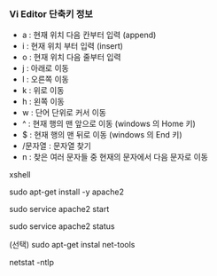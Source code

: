 ### Vi Editor 단축키 정보



- a : 현재 위치 다음 칸부터 입력 (append)
- i : 현재 위치 부터 입력 (insert)
- o : 현재 위치 다음 줄부터 입력
- j :  아래로 이동
- l : 오른쪽 이동
- k : 위로 이동
- h : 왼쪽 이동
- w : 단어 단위로 커서 이동
- ^ : 현재 행의 맨 앞으로 이동 (windows 의 Home 키)
- $ : 현재 행의 맨 뒤로 이동 (windows 의 End 키)
- /문자열 : 문자열 찾기
- n : 찾은 여러 문자들 중 현재의 문자에서 다음 문자로 이동





xshell 

sudo apt-get install -y apache2

sudo service apache2 start

sudo service apache2 status



(선택) sudo apt-get instal net-tools

netstat -ntlp